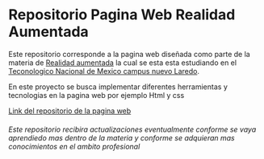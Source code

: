 # Repositorio Pagina Web Realidad Aumentada #

Este repositorio corresponde a la pagina web diseñada como parte de la materia de [Realidad aumentada](https://es.wikipedia.org/wiki/Realidad_aumentada "Heading link") la cual se esta esta estudiando en el [Teconologico Nacional de Mexico campus nuevo Laredo](http://www.itnuevolaredo.edu.mx/ "Heading link").

En este proyecto se busca implementar diferentes herramientas y tecnologias en la pagina web por ejemplo Html y css

[Link del repositorio de la pagina web](https://github.com/LuisArizpeM/RealidadAumentada "Heading link")

###### Este repositorio recibira actualizaciones eventualmente conforme se vaya aprendiedo mas dentro de la materia y conforme se adquieran mas conocimientos en el ambito profesional ######

